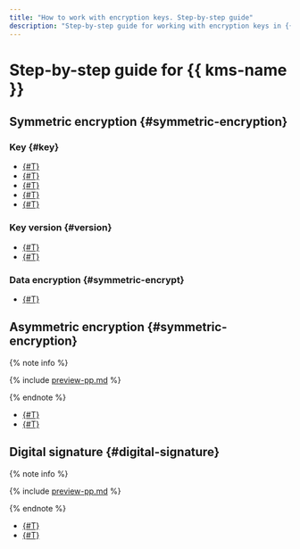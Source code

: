 ```yaml
---
title: "How to work with encryption keys. Step-by-step guide"
description: "Step-by-step guide for working with encryption keys in {{ yandex-cloud }}. In this tutorial, you will learn how to manage encryption keys and their versions. Find out how to encrypt data using the {{ yandex-cloud }} CLI and API."
---
```


# Step-by-step guide for {{ kms-name }}

## Symmetric encryption {#symmetric-encryption}

### Key {#key}

- [{#T}](key.md#create)
- [{#T}](key.md#rotate)
- [{#T}](key.md#update)
- [{#T}](key.md#delete)
- [{#T}](key-access.md)

### Key version {#version}

- [{#T}](version.md#make-primary)
- [{#T}](version.md#delete)

### Data encryption {#symmetric-encrypt}

- [{#T}](symmetric-encryption.md)

## Asymmetric encryption {#symmetric-encryption}

{% note info %}

{% include [preview-pp.md](../../_includes/preview-pp.md) %}

{% endnote %}

- [{#T}](asymmetric-encryption-key.md)
- [{#T}](asymmetric-encryption.md)

## Digital signature {#digital-signature}

{% note info %}

{% include [preview-pp.md](../../_includes/preview-pp.md) %}

{% endnote %}

- [{#T}](asymmetric-signature-key.md)
- [{#T}](signature-verification.md)